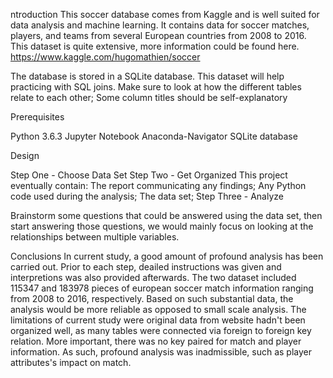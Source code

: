 ntroduction
This soccer database comes from Kaggle and is well suited for data analysis and machine learning. It contains data for soccer matches, players, and teams from several European countries from 2008 to 2016. This dataset is quite extensive, more information could be found here. https://www.kaggle.com/hugomathien/soccer


The database is stored in a SQLite database. 
This dataset will help practicing with SQL joins. Make sure to look at how the different tables relate to each other;
Some column titles should be self-explanatory


Prerequisites

Python 3.6.3
Jupyter Notebook
Anaconda-Navigator
SQLite database


Design

Step One - Choose Data Set
Step Two - Get Organized
This project eventually contain:
The report communicating any findings;
Any Python code used during the analysis;
The data set;
Step Three - Analyze

Brainstorm some questions that could be answered using the data set, then start answering those questions, we would mainly focus on looking at the relationships between multiple variables.


Conclusions
In current study, a good amount of profound analysis has been carried out. Prior to each step, deailed instructions was given and interpretions was also provided afterwards. The two dataset included 115347 and 183978 pieces of european soccer match information ranging from 2008 to 2016, respectively. Based on such substantial data, the analysis would be more reliable as opposed to small scale analysis. The limitations of current study were original data from website hadn't been organized well, as many tables were connected via foreign to foreign key relation. More important, there was no key paired for match and player information. As such, profound analysis was inadmissible, such as player attributes's impact on match.
